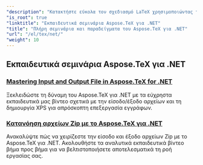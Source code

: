 ```yaml
---
"description": "Κατακτήστε εύκολα τον σχεδιασμό LaTeX χρησιμοποιώντας το Aspose.TeX για .NET. Κατεβάστε το για απρόσκοπτη ενσωμάτωση και εξερευνήστε την προηγμένη μορφοποίηση, τον χειρισμό αρχείων, τις άδειες χρήσης και πολλά άλλα."
"is_root": true
"linktitle": "Εκπαιδευτικά σεμινάρια Aspose.TeX για .NET"
"title": "Πλήρη σεμινάρια και παραδείγματα του Aspose.TeX για .NET"
"url": "/el/tex/net/"
"weight": 10
---
```


## Εκπαιδευτικά σεμινάρια Aspose.TeX για .NET
### [Mastering Input and Output File in Aspose.TeX for .NET](./file-input-and-output/)
Ξεκλειδώστε τη δύναμη του Aspose.TeX για .NET με τα εύχρηστα εκπαιδευτικά μας βίντεο σχετικά με την είσοδο/έξοδο αρχείων και τη δημιουργία XPS για απρόσκοπτη επεξεργασία εγγράφων.
### [Κατανόηση αρχείων Zip με το Aspose.TeX για .NET](./mastering-zip-file-io/)
Ανακαλύψτε πώς να χειρίζεστε την είσοδο και έξοδο αρχείων Zip με το Aspose.TeX για .NET. Ακολουθήστε τα αναλυτικά εκπαιδευτικά βίντεο βήμα προς βήμα για να βελτιστοποιήσετε αποτελεσματικά τη ροή εργασίας σας.
